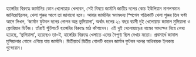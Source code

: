 হাঙ্গেরির বিরুদ্ধে জার্মানির কোন খেলোয়াড় খেলবেন, সেই বিষয়ে জার্মানি জাতীয় দলের কোচ ইউলিয়ান নাগলসমান জানিয়েছিলেন, খেলা শুরুর আগে তা জানানো হবে। আবার জার্মানির স্বনামধন্য স্পিগেল পত্রিকাটি খেলা শুরুর তিন ঘণ্টা আগে লিখল, ‘জার্মান ফুটবল দলের গোপন অস্ত্র ভুসিয়ালা’, অর্থাৎ দলের ২১ বছর বয়সী দুই খেলোয়াড় জামাল মুসিয়ালা ও ফ্লোরিয়ান ভির্টজ। তাঁরাই স্টুটগার্টে হাঙ্গেরির বিরুদ্ধে মাঠ কাঁপাবেন। এই দুই খেলোয়াড়ের নামের আদ্যক্ষর নিয়ে লেখা হয়েছে, ‘ভুসিয়ালা’, হয়েছেও তা–ই, হাঙ্গেরির বিরুদ্ধে খেলাতে এদের নৈপূণ্য ছিল দেখার মতো। প্রথমার্ধে জামাল মুসিয়ালার গোলে এগিয়ে যায় জার্মানি। দ্বিতীয়ার্ধে দ্বিতীয় গোলটি করেন জার্মান ফুটবল দলের অধিনায়ক ইলকায় গুন্দোয়ান।
